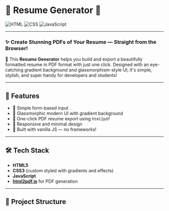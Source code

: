 # 💼 Resume Generator 🚀

![HTML](https://img.shields.io/badge/HTML5-E34F26?style=flat-square&logo=html5&logoColor=white)
![CSS](https://img.shields.io/badge/CSS3-1572B6?style=flat-square&logo=css3&logoColor=white)
![JavaScript](https://img.shields.io/badge/JavaScript-F7DF1E?style=flat-square&logo=javascript&logoColor=black)

---

### ✨ Create Stunning PDFs of Your Resume — Straight from the Browser!

📄 This **Resume Generator** helps you build and export a beautifully formatted resume in PDF format with just one click. Designed with an eye-catching gradient background and glassmorphism-style UI, it's simple, stylish, and super handy for developers and students!

---

## 🔧 Features

- 📝 Simple form-based input
- 🎨 Glassmorphic modern UI with gradient background
- 📄 One-click PDF resume export using `html2pdf`
- 📱 Responsive and minimal design
- 🧠 Built with vanilla JS — no frameworks!

---

## 🛠️ Tech Stack

- **HTML5**
- **CSS3** (custom styled with gradients and effects)
- **JavaScript**
- **[html2pdf.js](https://github.com/eKoopmans/html2pdf)** for PDF generation

---

## 📁 Project Structure

